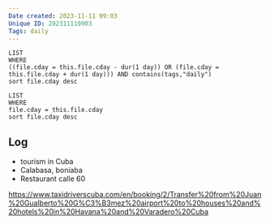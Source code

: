 ```yaml
---
Date created: 2023-11-11 09:03
Unique ID: 202311110903
Tags: daily
---
```

``` dataview
LIST
WHERE 
((file.cday = this.file.cday - dur(1 day)) OR (file.cday = this.file.cday + dur(1 day))) AND contains(tags,"daily")
sort file.cday desc
```
``` dataview
LIST
WHERE 
file.cday = this.file.cday
sort file.cday desc
```
## Log
- tourism in Cuba
- Calabasa, boniaba 
- Restaurant calle 60


https://www.taxidriverscuba.com/en/booking/2/Transfer%20from%20Juan%20Gualberto%20G%C3%B3mez%20airport%20to%20houses%20and%20hotels%20in%20Havana%20and%20Varadero%20Cuba
